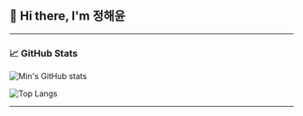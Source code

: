 ## 👋 Hi there, I'm 정해윤 

---

### 📈 GitHub Stats

![Min's GitHub stats](https://github-readme-stats.vercel.app/api?username=haeyun1&show_icons=true&theme=radical)

![Top Langs](https://github-readme-stats.vercel.app/api/top-langs/?username=haeyun1&layout=compact&theme=radical)

---
